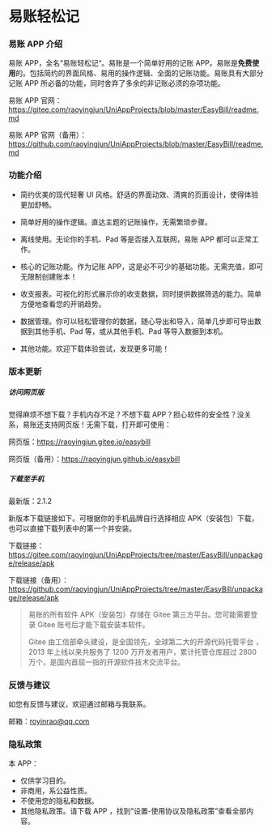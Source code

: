 # 易账轻松记



### 易账 APP 介绍

易账 APP，全名“易账轻松记“。易账是一个简单好用的记账 APP。易账是**免费使用**的。包括简约的界面风格、易用的操作逻辑、全面的记账功能。易账具有大部分记账 APP 所必备的功能，同时舍弃了多余的非记账必须的杂项功能。

易账 APP 官网：https://gitee.com/raoyingjun/UniAppProjects/blob/master/EasyBill/readme.md

易账 APP 官网（备用）：https://github.com/raoyingjun/UniAppProjects/blob/master/EasyBill/readme.md



### 功能介绍

* 简约优美的现代轻奢 UI 风格。舒适的界面动效、清爽的页面设计，使得体验更加舒畅。

* 简单好用的操作逻辑。直达主题的记账操作，无需繁琐步骤。

* 离线使用。无论你的手机、Pad 等是否接入互联网，易账 APP 都可以正常工作。

* 核心的记账功能。作为记账 APP，这是必不可少的基础功能。无需充值，即可无限制创建账本！

* 收支报表。可视化的形式展示你的收支数据，同时提供数据筛选的能力。简单方便地查看您的开销趋势。

* 数据管理。你可以轻松管理你的数据，随心导出和导入，简单几步即可导出数据到其他手机、Pad 等，或从其他手机、Pad 等导入数据到本机。

* 其他功能。欢迎下载体验尝试，发现更多可能！



### 版本更新

##### 访问网页版

觉得麻烦不想下载？手机内存不足？不想下载 APP？担心软件的安全性？没关系，易账还支持网页版！无需下载，打开即可使用：


网页版：https://raoyingjun.gitee.io/easybill

网页版（备用）：https://raoyingjun.github.io/easybill

##### 下载至手机

最新版：2.1.2

新版本下载链接如下。可根据你的手机品牌自行选择相应 APK（安装包）下载，也可以直接下载列表中的第一个并安装。


下载链接：https://gitee.com/raoyingjun/UniAppProjects/tree/master/EasyBill/unpackage/release/apk

下载链接（备用）：https://github.com/raoyingjun/UniAppProjects/tree/master/EasyBill/unpackage/release/apk

> 易账的所有软件 APK（安装包）存储在 Gitee 第三方平台。您可能需要登录 Gitee 账号后才能下载安装本软件。
>
> Gitee 由工信部牵头建设，是全国领先，全球第二大的开源代码托管平台 ，2013 年上线以来共服务了 1200 万开发者用户，累计托管仓库超过 2800 万个，是国内首屈一指的开源软件技术交流平台。



### 反馈与建议

如您有反馈与建议，欢迎通过邮箱与我联系。

邮箱：royinrao@qq.com



### 隐私政策

本 APP：

* 仅供学习目的。
* 非商用，系公益性质。
* 不使用您的隐私和数据。
* 其他隐私政策。请下载 APP ，找到“设置-使用协议及隐私政策”查看全部内容。



